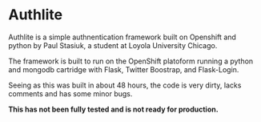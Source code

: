 Authlite 
=========

Authlite is a simple authnentication framework built on Openshift and python by Paul Stasiuk, a student at Loyola University Chicago.

The framework is built to run on the OpenShift platoform running a python and mongodb cartridge with Flask, Twitter Boostrap, and Flask-Login.

Seeing as this was built in about 48 hours, the code is very dirty, lacks comments and has some minor bugs.

<b> This has not been fully tested and is not ready for production.</b>
